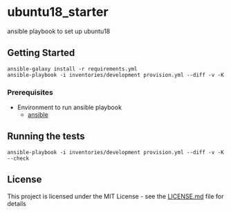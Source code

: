 # ubuntu18_starter
ansible playbook to set up ubuntu18

## Getting Started

```shell
ansible-galaxy install -r requirements.yml
ansible-playbook -i inventories/development provision.yml --diff -v -K
```

### Prerequisites

* Environment to run ansible playbook
    - [ansible](https://docs.ansible.com/ansible/latest/installation_guide/intro_installation.html)


## Running the tests

```shell
ansible-playbook -i inventories/development provision.yml --diff -v -K --check
```

## License

This project is licensed under the MIT License - see the [LICENSE.md](LICENSE.md) file for details